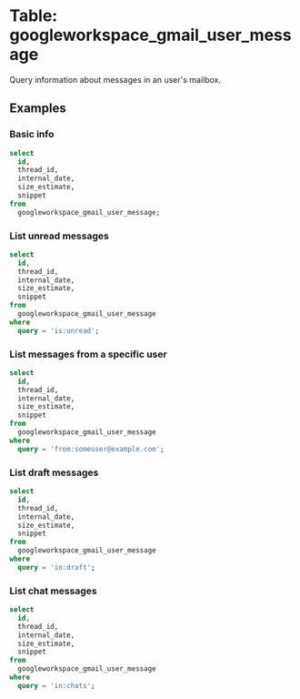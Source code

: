 # Table: googleworkspace_gmail_user_message

Query information about messages in an user's mailbox.

## Examples

### Basic info

```sql
select
  id,
  thread_id,
  internal_date,
  size_estimate,
  snippet
from
  googleworkspace_gmail_user_message;
```

### List unread messages

```sql
select
  id,
  thread_id,
  internal_date,
  size_estimate,
  snippet
from
  googleworkspace_gmail_user_message
where
  query = 'is:unread';
```

### List messages from a specific user

```sql
select
  id,
  thread_id,
  internal_date,
  size_estimate,
  snippet
from
  googleworkspace_gmail_user_message
where
  query = 'from:someuser@example.com';
```

### List draft messages

```sql
select
  id,
  thread_id,
  internal_date,
  size_estimate,
  snippet
from
  googleworkspace_gmail_user_message
where
  query = 'in:draft';
```

### List chat messages

```sql
select
  id,
  thread_id,
  internal_date,
  size_estimate,
  snippet
from
  googleworkspace_gmail_user_message
where
  query = 'in:chats';
```
